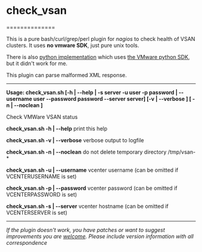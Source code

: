 # check_vsan
==============

This is a pure bash/curl/grep/perl plugin for _nagios_ to check health of VSAN
clusters. It uses **no vmware SDK**, just pure unix tools.

There is also [python implementation](https://github.com/markhamb/check_vsan)
which uses [the VMware python
SDK](https://www.vmware.com/support/developer/vapi/index.html), but it
didn't work for me.

This plugin can parse malformed XML response.

--------------

__Usage: check_vsan.sh [-h | --help | -s server -u user -p password | --username user --password password --server server] [-v | --verbose ] [ -n | --noclean ]__

Check VMWare VSAN status 

  **check_vsan.sh -h | --help**
   print this help

  **check_vsan.sh -v | --verbose**
   verbose output to logfile

  **check_vsan.sh -n | --noclean**
   do not delete temporary directory /tmp/vsan-*

  **check_vsan.sh -u | --username**
   vcenter username (can be omitted if VCENTERUSERNAME is set)

  **check_vsan.sh -p | --password**
   vcenter password (can be omitted if VCENTERPASSWORD is set)

  **check_vsan.sh -s | --server**
   vcenter hostname (can be omitted if VCENTERSERVER is set)

--------------

_If the plugin doesn't work, you have patches or want to suggest improvements
you are [welcome](https://github.com/kozliatko/check_vsan/issues).
Please include version information with all correspondence_
